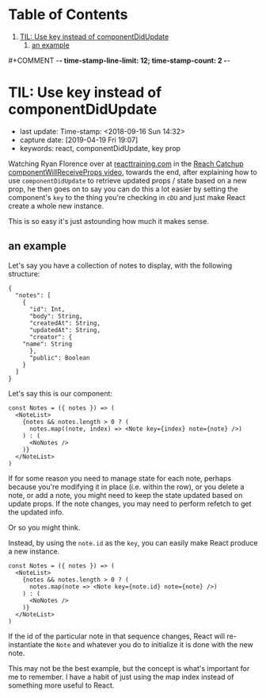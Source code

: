 
# Table of Contents

1.  [TIL: Use key instead of componentDidUpdate](#orge7943a0)
    1.  [an example](#org4906cf7)

\#+COMMENT -**- time-stamp-line-limit: 12; time-stamp-count: 2 -**-


<a id="orge7943a0"></a>

# TIL: Use key instead of componentDidUpdate

-   last update: Time-stamp: <span class="timestamp-wrapper"><span class="timestamp">&lt;2018-09-16 Sun 14:32&gt;</span></span>
-   capture date: <span class="timestamp-wrapper"><span class="timestamp">[2019-04-19 Fri 19:07]</span></span>
-   keywords: react, componentDidUpdate, key prop

Watching Ryan Florence over at [reacttraining.com](https://www.reacttraining.com) in the [Reach Catchup componentWillReceiveProps video](https://courses.reacttraining.com/courses/354571/lectures/5449516), towards the end, after explaining how to use `componentDidUpdate` to retrieve updated props / state based on a new prop, he then goes on to say you can do this a lot easier by setting the component's `key` to the thing you're checking in `cDU` and just make React create a whole new instance.

This is so easy it's just astounding how much it makes sense.


<a id="org4906cf7"></a>

## an example

Let's say you have a collection of notes to display, with the following structure:

    {
      "notes": [
        {
          "id": Int,
          "body": String,
          "createdAt": String,
          "updatedAt": String,
          "creator": {
    	"name": String
          },
          "public": Boolean
        }
      ]
    }

Let's say this is our component:

    const Notes = ({ notes }) => (
      <NoteList>
        {notes && notes.length > 0 ? (
          notes.map((note, index) => <Note key={index} note={note} />)
        ) : (
          <NoNotes />
        )}
      </NoteList>
    )

If for some reason you need to manage state for each note, perhaps because you're modifying it in place (i.e. within the row), or you delete a note, or add a note, you might need to keep the state updated based on update props. If the note changes, you may need to perform refetch to get the updated info.

Or so you might think.

Instead, by using the `note.id` as the `key`, you can easily make React produce a new instance.

    const Notes = ({ notes }) => (
      <NoteList>
        {notes && notes.length > 0 ? (
          notes.map(note => <Note key={note.id} note={note} />)
        ) : (
          <NoNotes />
        )}
      </NoteList>
    )

If the id of the particular note in that sequence changes, React will re-instantiate the `Note` and whatever you do to initialize it is done with the new note.

This may not be the best example, but the concept is what's important for me to remember. I have a habit of just using the map index instead of something more useful to React.

